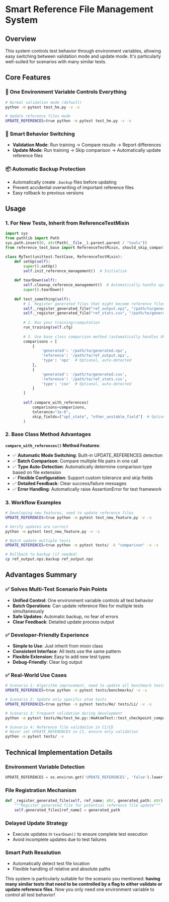 # Smart Reference File Management System

## Overview

This system controls test behavior through environment variables, allowing easy switching between validation mode and update mode. It's particularly well-suited for scenarios with many similar tests.

## Core Features

### 🎯 One Environment Variable Controls Everything
```bash
# Normal validation mode (default)
python -m pytest test_he.py -v -s

# Update reference files mode  
UPDATE_REFERENCES=true python -m pytest test_he.py -v -s
```

### 🔄 Smart Behavior Switching
- **Validation Mode**: Run training → Compare results → Report differences
- **Update Mode**: Run training → Skip comparison → Automatically update reference files

### 📦 Automatic Backup Protection
- Automatically create `.backup` files before updating
- Prevent accidental overwriting of important reference files
- Easy rollback to previous versions

## Usage

### 1. For New Tests, Inherit from ReferenceTestMixin

```python
import sys
from pathlib import Path
sys.path.insert(0, str(Path(__file__).parent.parent / "tools"))
from reference_test_base import ReferenceTestMixin, should_skip_comparison

class MyTest(unittest.TestCase, ReferenceTestMixin):
    def setUp(self):
        super().setUp()
        self.init_reference_management()  # Initialize
    
    def tearDown(self):
        self.cleanup_reference_management()  # Automatically handle updates
        super().tearDown()
    
    def test_something(self):
        # 1. Register generated files that might become reference files
        self._register_generated_file("ref_output.npz", "/path/to/generated.npz")
        self._register_generated_file("ref_stats.csv", "/path/to/generated.csv")
        
        # 2. Run your training/computation
        run_training(self.cfg)
        
        # 3. Use base class comparison method (automatically handles UPDATE_REFERENCES mode)
        comparisons = [
            {
                'generated': '/path/to/generated.npz',
                'reference': '/path/to/ref_output.npz',
                'type': 'npz'  # Optional, auto-detected
            },
            {
                'generated': '/path/to/generated.csv', 
                'reference': '/path/to/ref_stats.csv',
                'type': 'csv'  # Optional, auto-detected
            }
        ]
        
        self.compare_with_references(
            comparisons=comparisons,
            tolerance="1e-6",
            skip_fields=["opt_state", "other_unstable_field"]  # Optional
        )
```

### 2. Base Class Method Advantages

**`compare_with_references()` Method Features**:
- ✅ **Automatic Mode Switching**: Built-in UPDATE_REFERENCES detection
- ✅ **Batch Comparison**: Compare multiple file pairs in one call
- ✅ **Type Auto-Detection**: Automatically determine comparison type based on file extension
- ✅ **Flexible Configuration**: Support custom tolerance and skip fields
- ✅ **Detailed Feedback**: Clear success/failure messages
- ✅ **Error Handling**: Automatically raise AssertionError for test framework

### 3. Workflow Examples

```bash
# Developing new features, need to update reference files
UPDATE_REFERENCES=true python -m pytest test_new_feature.py -v -s

# Verify updates are correct
python -m pytest test_new_feature.py -v -s

# Batch update multiple tests
UPDATE_REFERENCES=true python -m pytest tests/ -k "comparison" -v -s

# Rollback to backup (if needed)
cp ref_output.npz.backup ref_output.npz
```

## Advantages Summary

### ✅ Solves Multi-Test Scenario Pain Points
- **Unified Control**: One environment variable controls all test behavior
- **Batch Operations**: Can update reference files for multiple tests simultaneously
- **Safe Updates**: Automatic backup, no fear of errors
- **Clear Feedback**: Detailed update process output

### ✅ Developer-Friendly Experience
- **Simple to Use**: Just inherit from mixin class
- **Consistent Interface**: All tests use the same pattern
- **Flexible Extension**: Easy to add new test types
- **Debug-Friendly**: Clear log output

### ✅ Real-World Use Cases
```bash
# Scenario 1: Algorithm improvement, need to update all benchmark tests
UPDATE_REFERENCES=true python -m pytest tests/benchmarks/ -v -s

# Scenario 2: Update only specific atom tests
UPDATE_REFERENCES=true python -m pytest tests/He/ tests/Li/ -v -s

# Scenario 3: Frequent validation during development
python -m pytest tests/He/test_he.py::HeAtomTest::test_checkpoint_comparison_with_reference -v -s

# Scenario 4: Reference file validation in CI/CD
# Never set UPDATE_REFERENCES in CI, ensure only validation
python -m pytest tests/ -v
```

## Technical Implementation Details

### Environment Variable Detection
```python
UPDATE_REFERENCES = os.environ.get('UPDATE_REFERENCES', 'false').lower() in ('true', '1', 'yes')
```

### File Registration Mechanism
```python
def _register_generated_file(self, ref_name: str, generated_path: str):
    """Register generated file for potential reference file update"""
    self.generated_files[ref_name] = generated_path
```

### Delayed Update Strategy
- Execute updates in `tearDown()` to ensure complete test execution
- Avoid incomplete updates due to test failures

### Smart Path Resolution
- Automatically detect test file location
- Flexible handling of relative and absolute paths

This system is particularly suitable for the scenario you mentioned: **having many similar tests that need to be controlled by a flag to either validate or update reference files**. Now you only need one environment variable to control all test behavior!
